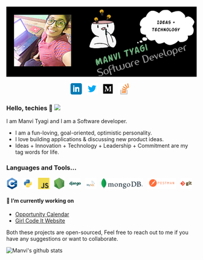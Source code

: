 [![Header](https://github.com/Manvityagi/ManviTyagi/blob/main/assets/header.jpg "Header")](https://github.com/Manvityagi)

<p align='center'>
<a href="https://www.linkedin.com/in/manvi-tyagi-108464147/"><img height="30" src="https://github.com/Manvityagi/ManviTyagi/blob/main/assets/linkedin.png?raw=true"></a>&nbsp;&nbsp;
<a href="https://twitter.com/ManviTyagi9"><img height="30" src="https://github.com/Manvityagi/ManviTyagi/blob/main/assets/twitter.png?raw=true"></a>&nbsp;&nbsp;
<a href="https://medium.com/@manvityagi770"><img height="30" src="https://github.com/Manvityagi/ManviTyagi/blob/main/assets/medium.png?raw=true"></a>&nbsp;&nbsp;
<a href="https://stackoverflow.com/users/9144345/fight-club"><img height="30" src="https://github.com/Manvityagi/ManviTyagi/blob/main/assets/stackoverflow.png?raw=true"></a>&nbsp;&nbsp;
</p>

### Hello, techies 👋 <img src=" https://tenor.com/1sr2.gif" width="30px">

I am Manvi Tyagi and I am a Software developer.

- I am a fun-loving, goal-oriented, optimistic personality.
- I love building applications & discussing new product ideas.
- Ideas + Innovation + Technology + Leadership + Commitment are my tag words for life.

### Languages and Tools...

<code><img height="30" src="https://github.com/Manvityagi/ManviTyagi/blob/main/assets/cpp.png"></code>&nbsp;&nbsp;
<code><img height="30" src="https://github.com/Manvityagi/ManviTyagi/blob/main/assets/python.png"></code>&nbsp;&nbsp;
<code><img height="30" src="https://github.com/Manvityagi/ManviTyagi/blob/main/assets/javascript.png"></code>&nbsp;&nbsp;
<code><img height="30" src="https://github.com/Manvityagi/ManviTyagi/blob/main/assets/nodejs.png"></code>&nbsp;&nbsp;
<code><img height="30" src="https://github.com/Manvityagi/ManviTyagi/blob/main/assets/django.png"></code>&nbsp;&nbsp;
<code><img height="30" src="https://github.com/Manvityagi/ManviTyagi/blob/main/assets/mysql.png"></code>&nbsp;&nbsp;
<code><img height="30" src="https://github.com/Manvityagi/ManviTyagi/blob/main/assets/mongoDB.png"></code>&nbsp;&nbsp;
<code><img height="30" src="https://github.com/Manvityagi/ManviTyagi/blob/main/assets/postman.png"></code>&nbsp;&nbsp;
<code><img height="30" src="https://github.com/Manvityagi/ManviTyagi/blob/main/assets/git.png"></code>&nbsp;&nbsp;

#### 🔭 I’m currently working on

- [Opportunity Calendar](https://github.com/Girl-Code-It/Opportunity-Calendar-Backend)
- [Girl Code It Website](https://github.com/Girl-Code-It/Girl-Code-It-Website-Frontend)

Both these projects are open-sourced, Feel free to reach out to me if you have any suggestions or want to collaborate.

<!-- - 🔭 I’m currently working on ...
- 🌱 I’m currently learning ...
- 👯 I’m looking to collaborate on ...
- 🤔 I’m looking for help with ...
- 💬 Ask me about ...
- 📫 How to reach me: ...
- 😄 Pronouns: ...
- ⚡ Fun fact: ... -->

![Manvi's github stats](https://github-readme-stats.vercel.app/api?username=Manvityagi&show_icons=true&theme=merko)

<!-- <div align="center">
<img src="https://komarev.com/ghpvc/?username=Manvityagi&&style=flat-square&color=blue" align="center" />
</div> -->

<!-- [![Top Langs](https://github-readme-stats.vercel.app/api/top-langs/?username=Manvityagi&layout=compact&show_icons=true&theme=merko)](https://github.com/Manvityagi/github-readme-stats) -->
